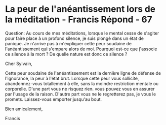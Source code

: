 # La peur de l'anéantissement lors de la méditation - Francis Répond - 67

Question: Au cours de mes méditations, lorsque le mental cesse de s'agiter pour faire place à un profond silence, je suis plongé dans un état de panique. Je n'arrive pas à m'expliquer cette peur soudaine de l'anéantissement qui s'empare alors de moi. Pourquoi est-ce que j'associe ce silence à la mort ? De quelle nature est donc ce silence ?

Cher Sylvain,

Cette peur soudaine de l'anéantissement est la dernière ligne de défense de l'ignorance, la peur à l'état brut. Lorsque cette peur vous sollicite, abandonnez-vous totallement à elle, sans la moindre restriction mentale ou corporelle. D'une part vous ne risquez rien. vous pouvez vous en assurer par l'usage de la raison. D'autre part vous ne le regretterez pas, je vous le promets. Laissez-vous emporter jusqu'au bout.

Bien amicalement,

Francis

